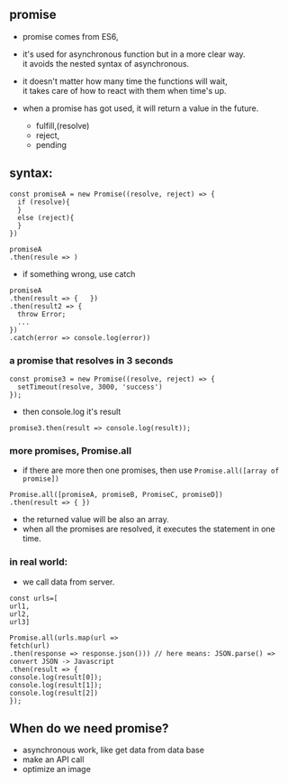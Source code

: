 ## promise

- promise comes from ES6,
- it's used for asynchronous function but in a more clear way.   
it avoids the nested syntax of asynchronous.

- it doesn't matter how many time the functions will wait,      
it takes care of how to react with them when time's up.

- when a promise has got used, it will return a value in the future.
  - fulfill,(resolve)
  - reject,
  - pending

## syntax:

```
const promiseA = new Promise((resolve, reject) => {
  if (resolve){
  }
  else (reject){
  }
})

promiseA
.then(resule => )
```

- if something wrong, use catch

```
promiseA
.then(result => {   })
.then(result2 => {
  throw Error;
  ...
})
.catch(error => console.log(error))

```

### a promise that resolves in 3 seconds
```
const promise3 = new Promise((resolve, reject) => {
  setTimeout(resolve, 3000, 'success')
});
```
- then console.log it's result
```
promise3.then(result => console.log(result));
```

### more promises, Promise.all
- if there are more then one promises,
then use ```Promise.all([array of promise])```
```
Promise.all([promiseA, promiseB, PromiseC, promiseD])
.then(result => { })

```
- the returned value will be also an array.
- when all the promises are resolved, it executes the statement in one time.


### in real world:

- we call data from server.
```
const urls=[
url1,
url2,
url3]

Promise.all(urls.map(url => 
fetch(url)
.then(response => response.json())) // here means: JSON.parse() => convert JSON -> Javascript
.then(result => {
console.log(result[0]);
console.log(result[1]);
console.log(result[2])
});

```
## When do we need promise?

- asynchronous work, like get data from data base
- make an API call
- optimize an image



